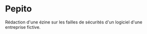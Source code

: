 # Pepito
Rédaction d'une ézine sur les failles de sécurités d'un logiciel d'une entreprise fictive.
